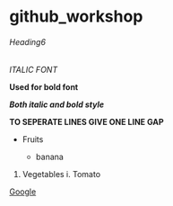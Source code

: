# github_workshop
###### Heading6
*ITALIC FONT*

**Used for bold font**

***Both italic and bold style***

**TO SEPERATE LINES GIVE ONE LINE GAP**

* Fruits

   * banana

1. Vegetables
  i. Tomato

[Google](https://www.google.com/)

